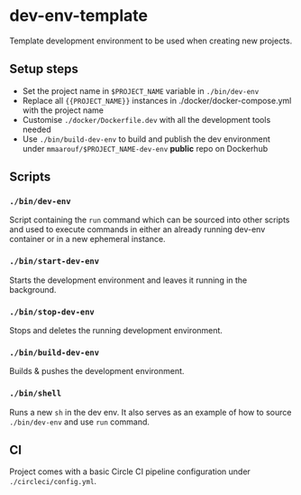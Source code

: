 # dev-env-template
Template development environment to be used when creating new projects.

## Setup steps
* Set the project name in `$PROJECT_NAME` variable in `./bin/dev-env`
* Replace all `{{PROJECT_NAME}}` instances in ./docker/docker-compose.yml with the project name
* Customise `./docker/Dockerfile.dev` with all the development tools needed
* Use `./bin/build-dev-env` to build and publish the dev environment under `mmaarouf/$PROJECT_NAME-dev-env` **public** repo on Dockerhub

## Scripts

### `./bin/dev-env`
Script containing the `run` command which can be sourced into other scripts and used to execute commands in either
an already running dev-env container or in a new ephemeral instance.

### `./bin/start-dev-env`
Starts the development environment and leaves it running in the background.

### `./bin/stop-dev-env`
Stops and deletes the running development environment.

### `./bin/build-dev-env`
Builds & pushes the development environment.

### `./bin/shell`
Runs a new `sh` in the dev env. It also serves as an example of how to source `./bin/dev-env` and use `run` command.

## CI
Project comes with a basic Circle CI pipeline configuration under `./circleci/config.yml`.
